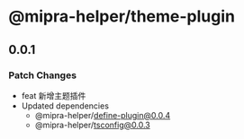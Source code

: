 # @mipra-helper/theme-plugin

## 0.0.1

### Patch Changes

- feat 新增主题插件
- Updated dependencies
  - @mipra-helper/define-plugin@0.0.4
  - @mipra-helper/tsconfig@0.0.3
